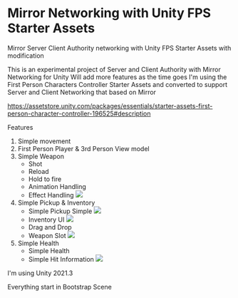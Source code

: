 # Mirror Networking with Unity FPS Starter Assets
Mirror Server Client Authority networking with Unity FPS Starter Assets with modification

This is an experimental project of Server and Client Authority with Mirror Networking for Unity
Will add more features as the time goes
I'm using the First Person Characters Controller Starter Assets and converted to support Server and Client Networking that based on Mirror

https://assetstore.unity.com/packages/essentials/starter-assets-first-person-character-controller-196525#description

Features
1. Simple movement
2. First Person Player & 3rd Person View model
3. Simple Weapon
    - Shot
    - Reload
    - Hold to fire
    - Animation Handling
    - Effect Handling
![](https://github.com/walaoRIKI/MirrorUnityFPS/blob/main/Readme/Shot%20Reload.gif)
4. Simple Pickup & Inventory
    - Simple Pickup Simple 
![](https://github.com/walaoRIKI/MirrorUnityFPS/blob/main/Readme/InventoryPickup.gif)
    - Inventory UI 
![](https://github.com/walaoRIKI/MirrorUnityFPS/blob/main/Readme/InventoryOpenClose.gif)
    - Drag and Drop
    - Weapon Slot
![](https://github.com/walaoRIKI/MirrorUnityFPS/blob/main/Readme/InventorySwapDrop.gif)
5. Simple Health
    - Simple Health
    - Simple Hit Information
![](https://github.com/walaoRIKI/MirrorUnityFPS/blob/main/Readme/Kill.gif)

I'm using Unity 2021.3

Everything start in Bootstrap Scene
